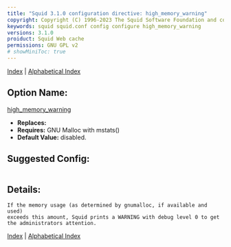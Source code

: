 ```yaml
---
title: "Squid 3.1.0 configuration directive: high_memory_warning"
copyright: Copyright (C) 1996-2023 The Squid Software Foundation and contributors
keywords: squid squid.conf config configure high_memory_warning
versions: 3.1.0
proiduct: Squid Web cache
permissions: GNU GPL v2
# showMiniToc: true
---
```

[Index](index#toc_high_memory_warning) | [Alphabetical Index](index_all#toc_high_memory_warning)

## Option Name:
[high_memory_warning](#high_memory_warning)
 * **Replaces:** 
 * **Requires:** GNU Malloc with mstats()
 * **Default Value:** disabled.


## Suggested Config:
```plaintext

```

## Details:

	If the memory usage (as determined by gnumalloc, if available and used)
	exceeds	this amount, Squid prints a WARNING with debug level 0 to get
	the administrators attention.



[Index](index#toc_high_memory_warning) | [Alphabetical Index](index_all#toc_high_memory_warning)

